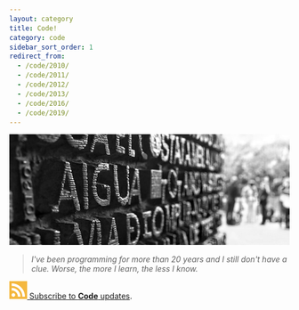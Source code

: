 ```yaml
---
layout: category
title: Code!
category: code
sidebar_sort_order: 1
redirect_from:
  - /code/2010/
  - /code/2011/
  - /code/2012/
  - /code/2013/
  - /code/2016/
  - /code/2019/
---
```


![illustration](/static/img/code.png)

> *I've been programming for more than 20 years and I still don't have a clue.
Worse, the more I learn, the less I know.*

<div class="syndication">
  <a href="/feed/code.xml"><img src="/static/img/feed.png"> Subscribe to <strong>Code</strong> updates</a>. 
</div>
